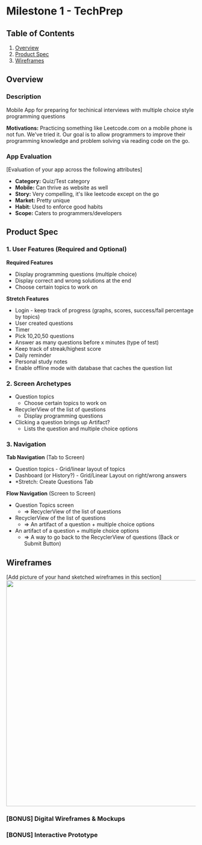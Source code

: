 # Milestone 1 - TechPrep
<!-- CodePrep (This is taken already) -->

## Table of Contents

1. [Overview](#Overview)
1. [Product Spec](#Product-Spec)
1. [Wireframes](#Wireframes)

## Overview

### Description

Mobile App for preparing for techinical interviews with multiple choice style programming questions

**Motivations:** Practicing something like Leetcode.com on a mobile phone is not fun. We've tried it.
Our goal is to allow programmers to improve their programming knowledge and problem solving via reading code on the go. 

### App Evaluation

[Evaluation of your app across the following attributes]
- **Category:** Quiz/Test category
- **Mobile:** Can thrive as website as well
- **Story:** Very compelling, it's like leetcode except on the go
- **Market:** Pretty unique
- **Habit:** Used to enforce good habits
- **Scope:** Caters to programmers/developers

## Product Spec

### 1. User Features (Required and Optional)

**Required Features**

* Display programming questions (multiple choice)
* Display correct and wrong solutions at the end
* Choose certain topics to work on

**Stretch Features**

* Login - keep track of progress (graphs, scores, success/fail percentage by topics)
* User created questions
* Timer
* Pick 10,20,50 questions
* Answer as many questions before x minutes (type of test)
* Keep track of streak/highest score
* Daily reminder
* Personal study notes
* Enable offline mode with database that caches the question list

### 2. Screen Archetypes

- Question topics
  - Choose certain topics to work on
- RecyclerView of the list of questions
  - Display programming questions
- Clicking a question brings up Artifact?
  - Lists the question and multiple choice options

### 3. Navigation

**Tab Navigation** (Tab to Screen)

* Question topics - Grid/linear layout of topics
* Dashboard (or History?) - Grid/Linear Layout on right/wrong answers
* *Stretch: Create Questions Tab

**Flow Navigation** (Screen to Screen)

- Question Topics screen
  - => RecyclerView of the list of questions
- RecyclerView of the list of questions
  - => An artifact of a question + multiple choice options
- An artifact of a question + multiple choice options
  - => A way to go back to the RecyclerView of questions (Back or Submit Button)

## Wireframes

[Add picture of your hand sketched wireframes in this section]
<img src="YOUR_WIREFRAME_IMAGE_URL" width=600>

### [BONUS] Digital Wireframes & Mockups

### [BONUS] Interactive Prototype
